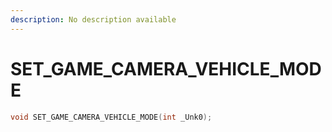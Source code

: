 ```yaml
---
description: No description available 
---
```


# SET_GAME_CAMERA_VEHICLE_MODE

```cpp
void SET_GAME_CAMERA_VEHICLE_MODE(int _Unk0);
```
